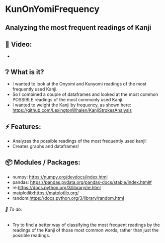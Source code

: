 # KunOnYomiFrequency

## Analyzing the most frequent readings of Kanji

## :cinema: Video:
* 

## :grey_question: What is it?
* I wanted to look at the Onyomi and Kunyomi readings of the most frequently used Kanji.
* So I combined a couple of dataframes and looked at the most common POSSIBLE readings of the most commonly used Kanji.
* I wanted to weight the Kanji by frequency, as shown here: https://github.com/LexingtonWhalen/KanjiStrokesAnalysis

## :zap: Features:
* Analyzes the possible readings of the most frequently used kanji!
* Creates graphs and dataframes!

## :package: Modules / Packages:
* numpy: https://numpy.org/devdocs/index.html
* pandas: https://pandas.pydata.org/pandas-docs/stable/index.html#
* re:https://docs.python.org/3/library/re.html
* matplotlib:https://matplotlib.org/
* random:https://docs.python.org/3/library/random.html


###### :hammer: To do:
* Try to find a better way of classifying the most frequent readings by the readings of the Kanji of those most common words, rather than just the possible readings.

